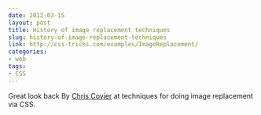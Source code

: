 ```yaml
---
date: 2012-03-15
layout: post
title: History of image replacement techniques
slug: history-of-image-replacement-techniques
link: http://css-tricks.com/examples/ImageReplacement/
categories:
- web
tags:
- CSS
---
```


Great look back By [Chris Coyier](http://css-tricks.com) at techniques for doing image replacement via CSS​.